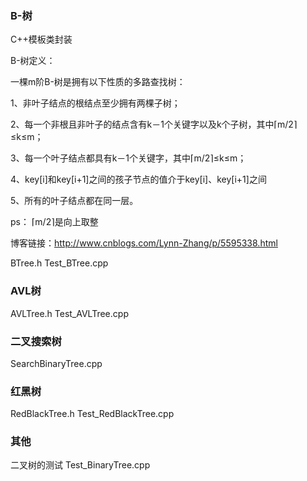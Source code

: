 ### B-树
C++模板类封装

B-树定义：

一棵m阶B-树是拥有以下性质的多路查找树：

1、非叶子结点的根结点至少拥有两棵子树；

2、每一个非根且非叶子的结点含有k－1个关键字以及k个子树，其中⌈m/2⌉≤k≤m；

3、每一个叶子结点都具有k－1个关键字，其中⌈m/2⌉≤k≤m；

4、key[i]和key[i+1]之间的孩子节点的值介于key[i]、key[i+1]之间

5、所有的叶子结点都在同一层。

ps： ⌈m/2⌉是向上取整

博客链接：http://www.cnblogs.com/Lynn-Zhang/p/5595338.html

BTree.h
Test_BTree.cpp

### AVL树
AVLTree.h
Test_AVLTree.cpp

### 二叉搜索树
SearchBinaryTree.cpp

### 红黑树
RedBlackTree.h
Test_RedBlackTree.cpp

### 其他
二叉树的测试
Test_BinaryTree.cpp

